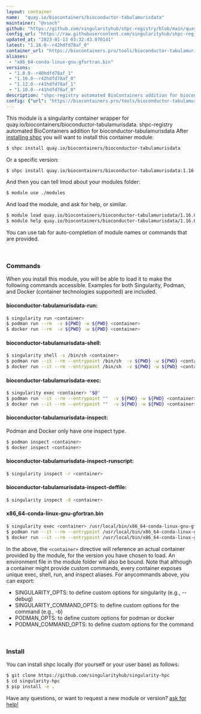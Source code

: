 ```yaml
---
layout: container
name:  "quay.io/biocontainers/bioconductor-tabulamurisdata"
maintainer: "@vsoch"
github: "https://github.com/singularityhub/shpc-registry/blob/main/quay.io/biocontainers/bioconductor-tabulamurisdata/container.yaml"
config_url: "https://raw.githubusercontent.com/singularityhub/shpc-registry/main/quay.io/biocontainers/bioconductor-tabulamurisdata/container.yaml"
updated_at: "2023-01-13 03:32:43.070141"
latest: "1.16.0--r42hdfd78af_0"
container_url: "https://biocontainers.pro/tools/bioconductor-tabulamurisdata"
aliases:
 - "x86_64-conda-linux-gnu-gfortran.bin"
versions:
 - "1.8.0--r40hdfd78af_1"
 - "1.16.0--r42hdfd78af_0"
 - "1.12.0--r41hdfd78af_1"
 - "1.10.0--r41hdfd78af_0"
description: "shpc-registry automated BioContainers addition for bioconductor-tabulamurisdata"
config: {"url": "https://biocontainers.pro/tools/bioconductor-tabulamurisdata", "maintainer": "@vsoch", "description": "shpc-registry automated BioContainers addition for bioconductor-tabulamurisdata", "latest": {"1.16.0--r42hdfd78af_0": "sha256:597cd3bf425816d8bb24eb4db10039def963f6f6621011a5cc6902d6c649f244"}, "tags": {"1.8.0--r40hdfd78af_1": "sha256:9abed4edeb2be03b4cd4fd9e3fdb3d860419b4581ac3fb0ed720e2945b4b0855", "1.16.0--r42hdfd78af_0": "sha256:597cd3bf425816d8bb24eb4db10039def963f6f6621011a5cc6902d6c649f244", "1.12.0--r41hdfd78af_1": "sha256:67e7ff7446c0c1510162ea45b6125dd4729c4dd66add7a0bc297918746eb5cb8", "1.10.0--r41hdfd78af_0": "sha256:d947b71460f6e114d564b79e40ef3b44282c45e25674a9442ee5545fa1b0a947"}, "docker": "quay.io/biocontainers/bioconductor-tabulamurisdata", "aliases": {"x86_64-conda-linux-gnu-gfortran.bin": "/usr/local/bin/x86_64-conda-linux-gnu-gfortran.bin"}}
---
```


This module is a singularity container wrapper for quay.io/biocontainers/bioconductor-tabulamurisdata.
shpc-registry automated BioContainers addition for bioconductor-tabulamurisdata
After [installing shpc](#install) you will want to install this container module:


```bash
$ shpc install quay.io/biocontainers/bioconductor-tabulamurisdata
```

Or a specific version:

```bash
$ shpc install quay.io/biocontainers/bioconductor-tabulamurisdata:1.16.0--r42hdfd78af_0
```

And then you can tell lmod about your modules folder:

```bash
$ module use ./modules
```

And load the module, and ask for help, or similar.

```bash
$ module load quay.io/biocontainers/bioconductor-tabulamurisdata/1.16.0--r42hdfd78af_0
$ module help quay.io/biocontainers/bioconductor-tabulamurisdata/1.16.0--r42hdfd78af_0
```

You can use tab for auto-completion of module names or commands that are provided.

<br>

### Commands

When you install this module, you will be able to load it to make the following commands accessible.
Examples for both Singularity, Podman, and Docker (container technologies supported) are included.

#### bioconductor-tabulamurisdata-run:

```bash
$ singularity run <container>
$ podman run --rm  -v ${PWD} -w ${PWD} <container>
$ docker run --rm  -v ${PWD} -w ${PWD} <container>
```

#### bioconductor-tabulamurisdata-shell:

```bash
$ singularity shell -s /bin/sh <container>
$ podman run --it --rm --entrypoint /bin/sh  -v ${PWD} -w ${PWD} <container>
$ docker run --it --rm --entrypoint /bin/sh  -v ${PWD} -w ${PWD} <container>
```

#### bioconductor-tabulamurisdata-exec:

```bash
$ singularity exec <container> "$@"
$ podman run --it --rm --entrypoint ""  -v ${PWD} -w ${PWD} <container> "$@"
$ docker run --it --rm --entrypoint ""  -v ${PWD} -w ${PWD} <container> "$@"
```

#### bioconductor-tabulamurisdata-inspect:

Podman and Docker only have one inspect type.

```bash
$ podman inspect <container>
$ docker inspect <container>
```

#### bioconductor-tabulamurisdata-inspect-runscript:

```bash
$ singularity inspect -r <container>
```

#### bioconductor-tabulamurisdata-inspect-deffile:

```bash
$ singularity inspect -d <container>
```


#### x86_64-conda-linux-gnu-gfortran.bin

```bash
$ singularity exec <container> /usr/local/bin/x86_64-conda-linux-gnu-gfortran.bin
$ podman run --it --rm --entrypoint /usr/local/bin/x86_64-conda-linux-gnu-gfortran.bin   -v ${PWD} -w ${PWD} <container> -c " $@"
$ docker run --it --rm --entrypoint /usr/local/bin/x86_64-conda-linux-gnu-gfortran.bin   -v ${PWD} -w ${PWD} <container> -c " $@"
```



In the above, the `<container>` directive will reference an actual container provided
by the module, for the version you have chosen to load. An environment file in the
module folder will also be bound. Note that although a container
might provide custom commands, every container exposes unique exec, shell, run, and
inspect aliases. For anycommands above, you can export:

 - SINGULARITY_OPTS: to define custom options for singularity (e.g., --debug)
 - SINGULARITY_COMMAND_OPTS: to define custom options for the command (e.g., -b)
 - PODMAN_OPTS: to define custom options for podman or docker
 - PODMAN_COMMAND_OPTS: to define custom options for the command

<br>

### Install

You can install shpc locally (for yourself or your user base) as follows:

```bash
$ git clone https://github.com/singularityhub/singularity-hpc
$ cd singularity-hpc
$ pip install -e .
```

Have any questions, or want to request a new module or version? [ask for help!](https://github.com/singularityhub/singularity-hpc/issues)